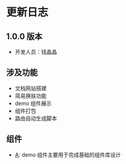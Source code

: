 # 更新日志

## 1.0.0 版本

- 开发人员：钱晶晶

## 涉及功能

- 文档网站搭建
- 简易换肤功能
- demo 组件展示
- 组件打包
- 路由自动生成脚本

## 组件

- [A](../#/component/business/A): demo 组件主要用于完成基础的组件库设计
